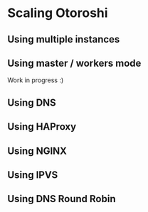 # Scaling Otoroshi

## Using multiple instances

## Using master / workers mode

Work in progress :)

## Using DNS

## Using HAProxy

## Using NGINX

## Using IPVS

## Using DNS Round Robin
